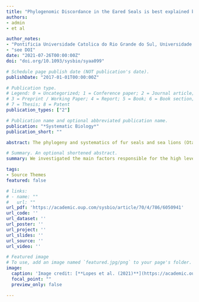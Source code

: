 ```yaml
---
title: "Phylogenomic Discordance in the Eared Seals is best explained by Incomplete Lineage Sorting following Explosive Radiation in the Southern Hemisphere"
authors:
- admin
- et al

author_notes:
- "Pontificia Universidade Catolica do Rio Grande do Sul, Universidade do Vale do Rio dos Sinos"
- "see DOI"
date: "2021-07-26T00:00:00Z"
doi: "doi.org/10.1093/sysbio/syaa099"

# Schedule page publish date (NOT publication's date).
publishDate: "2017-01-01T00:00:00Z"

# Publication type.
# Legend: 0 = Uncategorized; 1 = Conference paper; 2 = Journal article;
# 3 = Preprint / Working Paper; 4 = Report; 5 = Book; 6 = Book section;
# 7 = Thesis; 8 = Patent
publication_types: ["2"]

# Publication name and optional abbreviated publication name.
publication: "*Systematic Biology*"
publication_short: ""

abstract: The phylogeny and systematics of fur seals and sea lions (Otariidae) have long been studied with diverse data types, including an increasing amount of molecular data. However, only a few phylogenetic relationships have reached acceptance because of strong gene-tree species tree discordance. Divergence times estimates in the group also vary largely between studies. These uncertainties impeded the understanding of the biogeographical history of the group, such as when and how trans-equatorial dispersal and subsequent speciation events occurred. Here, we used high-coverage genome-wide sequencing for 14 of the 15 species of Otariidae to elucidate the phylogeny of the family and its bearing on the taxonomy and biogeographical history. Despite extreme topological discordance among gene trees, we found a fully supported species tree that agrees with the few well-accepted relationships and establishes monophyly of the genus Arctocephalus. Our data support a relatively recent trans-hemispheric dispersal at the base of a southern clade, which rapidly diversified into six major lineages between 3 and 2.5 Ma. Otaria diverged first, followed by Phocarctos and then four major lineages within Arctocephalus. However, we found Zalophus to be nonmonophyletic, with California (Zalophus californianus) and Steller sea lions (Eumetopias jubatus) grouping closer than the Galapagos sea lion (Zalophus wollebaeki) with evidence for introgression between the two genera. Overall, the high degree of genealogical discordance was best explained by incomplete lineage sorting resulting from quasi-simultaneous speciation within the southern clade with introgresssion playing a subordinate role in explaining the incongruence among and within prior phylogenetic studies of the family.

# Summary. An optional shortened abstract.
summary: We investigated the main factors responsible for the high level of topological incongruences within the Otariidae family (fur seals and sea lions), finding they were caused by rampant incomplete lineage sorting and some introgression events.

tags:
- Source Themes
featured: false

# links:
# - name: ""
#   url: ""
url_pdf: 'https://academic.oup.com/sysbio/article/70/4/786/6050941'
url_code: ''
url_dataset: ''
url_poster: ''
url_project: ''
url_slides: ''
url_source: ''
url_video: ''

# Featured image
# To use, add an image named `featured.jpg/png` to your page's folder. 
image:
  caption: 'Image credit: [**Lopes et al. (2021)**](https://academic.oup.com/sysbio/article/70/4/786/6050941)'
  focal_point: ""
  preview_only: false

---
```


